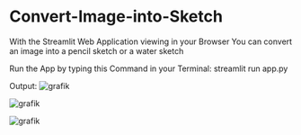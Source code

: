 # Convert-Image-into-Sketch
With the Streamlit Web Application viewing in your Browser
You can convert an image into a pencil sketch or a water sketch

Run the App by typing this Command in your Terminal: streamlit run app.py

Output:
![grafik](https://github.com/maalja/Convert-Image-into-Sketch/assets/153437966/52b3d2eb-ab4d-473e-a10b-a668c5ac1a87)

![grafik](https://github.com/maalja/Convert-Image-into-Sketch/assets/153437966/f4df3fea-b6e5-4e5a-a925-32afc6f4d64e)

![grafik](https://github.com/maalja/Convert-Image-into-Sketch/assets/153437966/2d3a31c1-cf7d-437a-8cbf-3671d9291360)

